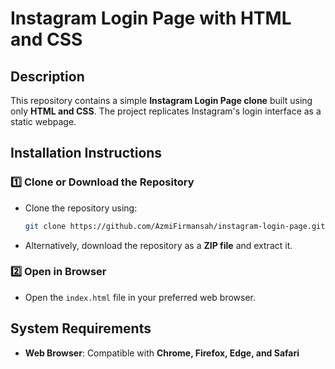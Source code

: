 # Instagram Login Page with HTML and CSS

## Description

This repository contains a simple **Instagram Login Page clone** built using only **HTML and CSS**. The project replicates Instagram's login interface as a static webpage.

## Installation Instructions

### 1️⃣ Clone or Download the Repository

- Clone the repository using:
  ```sh
  git clone https://github.com/AzmiFirmansah/instagram-login-page.git
  ```
- Alternatively, download the repository as a **ZIP file** and extract it.

### 2️⃣ Open in Browser

- Open the `index.html` file in your preferred web browser.

## System Requirements

- **Web Browser**: Compatible with **Chrome, Firefox, Edge, and Safari**
